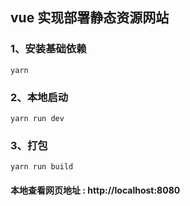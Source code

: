 ## vue 实现部署静态资源网站

### 1、安装基础依赖
```yarn```
### 2、本地启动
```yarn run dev```
### 3、打包
```yarn run build```

#### 本地查看网页地址 : http://localhost:8080





